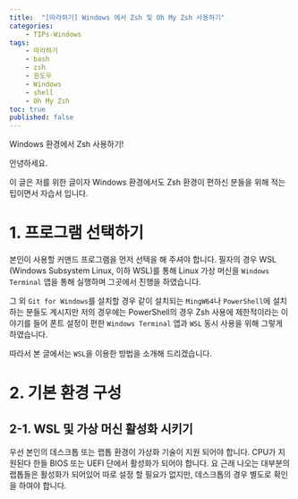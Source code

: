 ```yaml
---
title:  "[따라하기] Windows 에서 Zsh 및 Oh My Zsh 사용하기"
categories:
    - TIPs-Windows
tags:
    - 따라하기
    - bash
    - zsh
    - 윈도우
    - Windows
    - shell
    - Oh My Zsh
toc: true
published: false
---
```

Windows 환경에서 Zsh 사용하기!

안녕하세요.

이 글은 저를 위한 글이자 Windows 환경에서도 Zsh 환경이 편하신 분들을 위해 적는 팁이면서 자습서 입니다.

# 1. 프로그램 선택하기
본인이 사용할 커맨드 프로그램을 먼저 선택을 해 주셔야 합니다. 필자의 경우 WSL (Windows Subsystem Linux, 이하 WSL)를 통해 Linux 가상 머신을 `Windows Terminal` 앱을 통해 실행하며 그곳에서 진행을 하였습니다.

그 외 `Git for Windows`를 설치할 경우 같이 설치되는 `MingW64`나 `PowerShell`에 설치하는 분들도 계시지만 저의 경우에는 PowerShell의 경우 Zsh 사용에 제한적이라는 이야기를 들어 폰트 설정이 편한 `Windows Terminal` 앱과 `WSL` 동시 사용을 위해 그렇게 하였습니다.

따라서 본 글에서는 `WSL`을 이용한 방법을 소개해 드리겠습니다.

# 2. 기본 환경 구성
## 2-1. WSL 및 가상 머신 활성화 시키기
우선 본인의 데스크톱 또는 랩톱 환경이 가상화 기술이 지원 되어야 합니다. CPU가 지원된다 한들 BIOS 또는 UEFI 단에서 활성화가 되어야 합니다. 요 근래 나오는 대부분의 랩톱들은 활성화가 되어있어 따로 설정 할 필요가 없지만, 데스크톱의 경우 별도로 확인을 하여야 합니다.